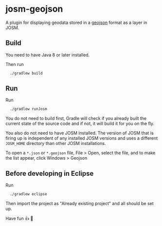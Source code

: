 # josm-geojson

A plugin for displaying geodata stored in a [geojson](https://geojson.org/) format as a layer in JOSM.

<!-- [![Travis CI build status](https://img.shields.io/travis/JOSM/geojson/master.svg?style=flat-square)](https://travis-ci.org/JOSM/geojson) -->

## Build

You need to have Java 8 or later installed.

Then run
```bash
  ./gradlew build
```

## Run

Run
```bash
  ./gradlew runJosm
```
You do not need to build first, Gradle will check if you already built the current state of the source code and if not, it will build it for you on the fly.

You also do not need to have JOSM installed. The version of JOSM that is firing up is independent of any installed JOSM versions and uses a different `JOSM_HOME` directory than other JOSM installations.

To open a `*.json` or `*.geojson` file, File > Open, select the file, and to make the list appear, click Windows > Geojson

## Before developing in Eclipse

Run
```bash
  ./gradlew eclipse
```

Then import the project as "Already existing project" and all should be set up.


Have fun :+1: :tada:
